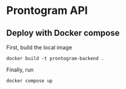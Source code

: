 # Prontogram API

## Deploy with Docker compose


First, build the local image

```
docker build -t prontogram-backend .

```


Finally, run

```
docker compose up
```
